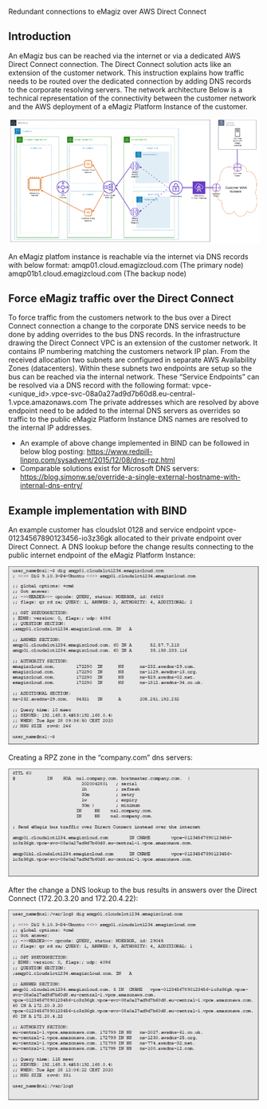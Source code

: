 Redundant connections to eMagiz over AWS Direct Connect

## Introduction
An eMagiz bus can be reached via the internet or via a dedicated AWS Direct Connect connection. The Direct Connect solution acts like an extension of the customer network. This instruction explains how traffic needs to be routed over the dedicated connection by adding DNS records to the corporate resolving servers.
The network architecture
Below is a technical representation of the connectivity between the customer network and the AWS deployment of a eMagiz Platform Instance of the customer. 

<p align="center"><img  src="../../img/howto/directconnect_picture1.png"></p>

An eMagiz platfom instance is reachable via the internet via DNS records with below format:
amqp01.cloud<number>.emagizcloud.com (The primary node)
amqp01b1.cloud<number>.emagizcloud.com (The backup node)

## Force eMagiz traffic over the Direct Connect
To force traffic from the customers network to the bus over a Direct Connect connection a change to the corporate DNS service needs to be done by adding overrides to the bus DNS records.
In the infrastructure drawing the Direct Connect VPC is an extension of the customer network. It contains IP numbering matching the customers network IP plan. From the received allocation two subnets are configured in separate AWS Availability Zones (datacenters). Within these subnets two endpoints are setup so the bus can be reached via the internal network. These “Service Endpoints” can be resolved via a DNS record with the following format:
vpce-<unique_id>.vpce-svc-08a0a27ad9d7b60d8.eu-central-1.vpce.amazonaws.com
The private addresses which are resolved by above endpoint need to be added to the internal DNS servers as overrides so traffic to the public eMagiz Platform Instance DNS names are resolved to the internal IP addresses.
- An example of above change implemented in BIND can be followed in below blog posting: https://www.redpill-linpro.com/sysadvent/2015/12/08/dns-rpz.html
- Comparable solutions exist for Microsoft DNS servers: https://blog.simonw.se/override-a-single-external-hostname-with-internal-dns-entry/

## Example implementation with BIND
An example customer has cloudslot 0128 and service endpoint vpce-01234567890123456-io3z36gk allocated to their private endpoint over Direct Connect. A DNS lookup before the change results connecting to the public internet endpoint of the eMagiz Platform Instance:

<p align="center"><img  src="../../img/howto/directconnect_picture2.png"></p>

Creating a RPZ zone in the “company.com” dns servers:

<p align="center"><img  src="../../img/howto/directconnect_picture3.png"></p>

After the change a DNS lookup to the bus results in answers over the Direct Connect (172.20.3.20 and 172.20.4.22):

<p align="center"><img  src="../../img/howto/directconnect_picture4.png"></p>
